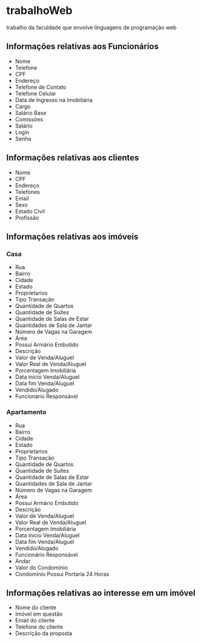 # trabalhoWeb
trabalho da faculdade que envolve linguagens de programação web

## Informações relativas aos Funcionários

- Nome
- Telefone
- CPF
- Endereço
- Telefone de Contato
- Telefone Celular
- Data de Ingresso na Imobiliária
- Cargo
- Salário Base
- Comissões
- Salário
- Login
- Senha

## Informações relativas aos clientes

- Nome
- CPF
- Endereço
- Telefones
- Email
- Sexo
- Estado Civil
- Profissão

## Informações relativas aos imóveis

### Casa

- Rua
- Bairro
- Cidade
- Estado
- Proprietarios
- Tipo Transação
- Quantidade de Quartos
- Quantidade de Suítes
- Quantidade de Salas de Estar
- Quantidades de Sala de Jantar
- Número de Vagas na Garagem
- Área
- Possui Armário Embutido
- Descrição
- Valor de Venda/Aluguel
- Valor Real de Venda/Aluguel
- Porcentagem Imobiliária
- Data início Venda/Aluguel
- Data fim Venda/Aluguel
- Vendido/Alugado
- Funcionário Responsável

### Apartamento

- Rua
- Bairro
- Cidade
- Estado
- Proprietarios
- Tipo Transação
- Quantidade de Quartos
- Quantidade de Suítes
- Quantidade de Salas de Estar
- Quantidades de Sala de Jantar
- Número de Vagas na Garagem
- Área
- Possui Armário Embutido
- Descrição
- Valor de Venda/Aluguel
- Valor Real de Venda/Aluguel
- Porcentagem Imobiliária
- Data início Venda/Aluguel
- Data fim Venda/Aluguel
- Vendido/Alugado
- Funcionário Responsável
- Andar
- Valor do Condomínio
- Condomínio Possui Portaria 24 Horas

## Informações relativas ao interesse em um imóvel

- Nome do cliente
- Imóvel em questão
- Email do cliente
- Telefone do cliente
- Descrição da proposta